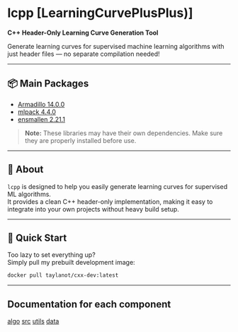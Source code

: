 # lcpp [LearningCurvePlusPlus)]
**C++ Header-Only Learning Curve Generation Tool**  

Generate learning curves for supervised machine learning algorithms with just header files — no separate compilation needed!  

---

## 📦 Main Packages  
- [Armadillo 14.0.0](https://arma.sourceforge.net/docs.html)  
- [mlpack 4.4.0](https://github.com/shivamshivanshu/mlpack/tree/master)  
- [ensmallen 2.21.1](https://github.com/mlpack/ensmallen)  

> **Note:** These libraries may have their own dependencies. Make sure they are properly installed before use.  

---

## 🧠 About  
`lcpp` is designed to help you easily generate learning curves for supervised ML algorithms.  
It provides a clean C++ header-only implementation, making it easy to integrate into your own projects without heavy build setup.  

---

## 🚀 Quick Start  
Too lazy to set everything up?  
Simply pull my prebuilt development image:  

```bash
docker pull taylanot/cxx-dev:latest
```

---
## Documentation for each component
[algo](docs/algo.md)
[src](docs/src.md)
[utils](docs/utils.md)
[data](docs/data.md)
